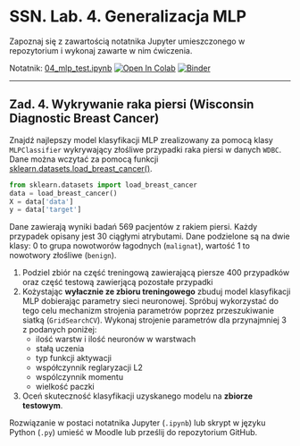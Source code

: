 # SSN. Lab. 4. Generalizacja MLP

Zapoznaj się z zawartością notatnika Jupyter umieszczonego w repozytorium  i wykonaj zawarte w nim ćwiczenia.

Notatnik: [04_mlp_test.ipynb](https://github.com/IS-UMK/ssn_23_lab_04/blob/master/04_mlp_test.ipynb)
[![Open In Colab](https://colab.research.google.com/assets/colab-badge.svg)](https://colab.research.google.com/github/IS-UMK/ssn_23_lab_04/blob/master/04_mlp_test.ipynb) [![Binder](https://mybinder.org/badge_logo.svg)](https://mybinder.org/v2/gh/IS-UMK/ssn_23_lab_04/master?filepath=04_mlp_test.ipynb)

---

## Zad. 4. Wykrywanie raka piersi (Wisconsin Diagnostic Breast Cancer)

Znajdź najlepszy model klasyfikacji MLP zrealizowany za pomocą klasy ``MLPClassifier`` wykrywający złośliwe przypadki raka piersi w danych `WDBC`. Dane można wczytać za pomocą funkcji [sklearn.datasets.load_breast_cancer()](https://scikit-learn.org/stable/modules/generated/sklearn.datasets.load_breast_cancer.html).


```python
from sklearn.datasets import load_breast_cancer
data = load_breast_cancer()
X = data['data']
y = data['target']
```

Dane zawierają wyniki badań 569 pacjentów z rakiem piersi. Każdy przypadek opisany jest 30 ciągłymi atrybutami. Dane podzielone są na dwie klasy: 0 to grupa nowotworów łagodnych (`malignat`), wartość 1 to nowotwory złośliwe (`benign`). 

1. Podziel zbiór na część treningową zawierającą piersze 400 przypadków oraz część testową zawierjącą pozostałe przypadki
2. Kożystając **wyłacznie ze zbioru treningowego** zbuduj model klasyfikacji MLP dobierając parametry sieci neuronowej.  Spróbuj wykorzystać do tego celu mechanizm strojenia parametrów poprzez przeszukiwanie siatką (`GridSearchCV`). Wykonaj strojenie parametrów dla przynajmniej 3 z podanych poniżej:
    * ilość warstw i ilość neuronów  w warstwach
    * stałą uczenia
    * typ funkcji aktywacji
    * współczynnik reglaryzacji L2
    * wspólczynnik momentu
    * wielkość paczki
3. Oceń skuteczność klasyfikacji uzyskanego modelu na **zbiorze testowym**. 

Rozwiązanie w postaci notatnika Jupyter (``.ipynb``) lub skrypt w języku Python (``.py``) umieść w Moodle lub prześlij do repozytorium GitHub.


